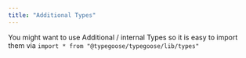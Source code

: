 ```yaml
---
title: "Additional Types"
---
```


You might want to use Additional / internal Types so it is easy to import them via `import * from "@typegoose/typegoose/lib/types"`
